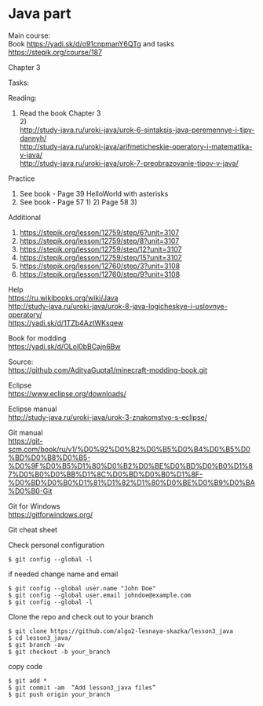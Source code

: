 # Java part

Main course:<br> 
Book https://yadi.sk/d/o91cnpmanY6QTg
and tasks<br>
https://stepik.org/course/187

Chapter 3<br>

Tasks:<br>

Reading:<br>
1) Read the book Chapter 3<br>
2)<br>
http://study-java.ru/uroki-java/urok-6-sintaksis-java-peremennye-i-tipy-dannyh/<br>
http://study-java.ru/uroki-java/arifmeticheskie-operatory-i-matematika-v-java/<br>
http://study-java.ru/uroki-java/urok-7-preobrazovanie-tipov-v-java/<br>

Practice<br>

1) See book - Page 39 HelloWorld with asterisks<br>
2) See book - Page  57 1) 2) Page 58 3)<br>

Additional<br>
1) https://stepik.org/lesson/12759/step/6?unit=3107<br>
2) https://stepik.org/lesson/12759/step/8?unit=3107<br>
3) https://stepik.org/lesson/12759/step/12?unit=3107<br>
4) https://stepik.org/lesson/12759/step/15?unit=3107<br>
5) https://stepik.org/lesson/12760/step/3?unit=3108<br>
6) https://stepik.org/lesson/12760/step/9?unit=3108<br>

Help<br>
https://ru.wikibooks.org/wiki/Java<br>
http://study-java.ru/uroki-java/urok-8-java-logicheskye-i-uslovnye-operatory/<br>
https://yadi.sk/d/1TZb4AztWKsqew<br>

Book for modding<br>
https://yadi.sk/d/OLol0bBCajn6Bw<br>

Source:<br>
https://github.com/AdityaGupta1/minecraft-modding-book.git<br>

Eclipse<br>
https://www.eclipse.org/downloads/<br>

Eclipse manual<br>
http://study-java.ru/uroki-java/urok-3-znakomstvo-s-eclipse/<br>

Git manual<br>
https://git-scm.com/book/ru/v1/%D0%92%D0%B2%D0%B5%D0%B4%D0%B5%D0%BD%D0%B8%D0%B5-%D0%9F%D0%B5%D1%80%D0%B2%D0%BE%D0%BD%D0%B0%D1%87%D0%B0%D0%BB%D1%8C%D0%BD%D0%B0%D1%8F-%D0%BD%D0%B0%D1%81%D1%82%D1%80%D0%BE%D0%B9%D0%BA%D0%B0-Git

Git for Windows<br>
https://gitforwindows.org/<br>

Git cheat sheet<br>

Check personal configuration
<pre><code>$ git config --global -l</code></pre>

if needed change name and email
<pre><code>$ git config --global user.name "John Doe" 
$ git config --global user.email johndoe@example.com
$ git config --global -l</code></pre>

Clone the repo and check out to your branch

<pre><code>$ git clone https://github.com/algo2-lesnaya-skazka/lesson3_java
$ cd lesson3_java/
$ git branch -av
$ git checkout -b your_branch</code></pre>

copy code

<pre><code>$ git add *
$ git commit -am  “Add lesson3_java files”
$ git push origin your_branch</code></pre>
